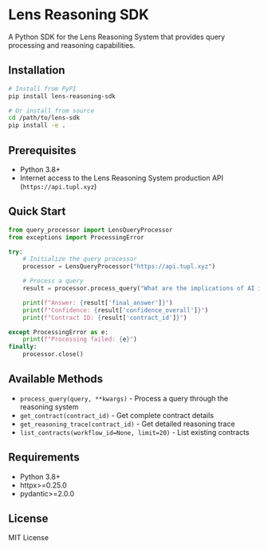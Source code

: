 # Lens Reasoning SDK

A Python SDK for the Lens Reasoning System that provides query processing and reasoning capabilities.

## Installation

```bash
# Install from PyPI
pip install lens-reasoning-sdk

# Or install from source
cd /path/to/lens-sdk
pip install -e .
```

## Prerequisites

- Python 3.8+
- Internet access to the Lens Reasoning System production API (`https://api.tupl.xyz`)

## Quick Start

```python
from query_processor import LensQueryProcessor
from exceptions import ProcessingError

try:
    # Initialize the query processor
    processor = LensQueryProcessor("https://api.tupl.xyz")

    # Process a query
    result = processor.process_query("What are the implications of AI in healthcare?")

    print(f"Answer: {result['final_answer']}")
    print(f"Confidence: {result['confidence_overall']}")
    print(f"Contract ID: {result['contract_id']}")

except ProcessingError as e:
    print(f"Processing failed: {e}")
finally:
    processor.close()
```

## Available Methods

- `process_query(query, **kwargs)` - Process a query through the reasoning system
- `get_contract(contract_id)` - Get complete contract details
- `get_reasoning_trace(contract_id)` - Get detailed reasoning trace
- `list_contracts(workflow_id=None, limit=20)` - List existing contracts

## Requirements

- Python 3.8+
- httpx>=0.25.0
- pydantic>=2.0.0

## License

MIT License